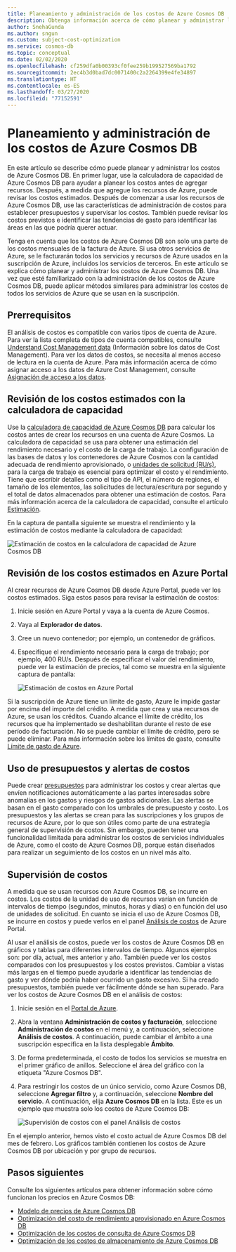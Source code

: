 ```yaml
---
title: Planeamiento y administración de los costos de Azure Cosmos DB
description: Obtenga información acerca de cómo planear y administrar los costos de Azure Cosmos DB mediante el análisis de costos en Azure Portal.
author: SnehaGunda
ms.author: sngun
ms.custom: subject-cost-optimization
ms.service: cosmos-db
ms.topic: conceptual
ms.date: 02/02/2020
ms.openlocfilehash: cf259dfa0b00393cf0fee259b199527569ba1792
ms.sourcegitcommit: 2ec4b3d0bad7dc0071400c2a2264399e4fe34897
ms.translationtype: HT
ms.contentlocale: es-ES
ms.lasthandoff: 03/27/2020
ms.locfileid: "77152591"
---
```

# <a name="plan-and-manage-costs-for-azure-cosmos-db"></a>Planeamiento y administración de los costos de Azure Cosmos DB

En este artículo se describe cómo puede planear y administrar los costos de Azure Cosmos DB. En primer lugar, use la calculadora de capacidad de Azure Cosmos DB para ayudar a planear los costos antes de agregar recursos. Después, a medida que agregue los recursos de Azure, puede revisar los costos estimados. Después de comenzar a usar los recursos de Azure Cosmos DB, use las características de administración de costos para establecer presupuestos y supervisar los costos. También puede revisar los costos previstos e identificar las tendencias de gasto para identificar las áreas en las que podría querer actuar.

Tenga en cuenta que los costos de Azure Cosmos DB son solo una parte de los costos mensuales de la factura de Azure. Si usa otros servicios de Azure, se le facturarán todos los servicios y recursos de Azure usados en la suscripción de Azure, incluidos los servicios de terceros. En este artículo se explica cómo planear y administrar los costos de Azure Cosmos DB. Una vez que esté familiarizado con la administración de los costos de Azure Cosmos DB, puede aplicar métodos similares para administrar los costos de todos los servicios de Azure que se usan en la suscripción.

## <a name="prerequisites"></a>Prerrequisitos

El análisis de costos es compatible con varios tipos de cuenta de Azure. Para ver la lista completa de tipos de cuenta compatibles, consulte [Understand Cost Management data](../cost-management-billing/costs/understand-cost-mgt-data.md) (Información sobre los datos de Cost Management). Para ver los datos de costos, se necesita al menos acceso de lectura en la cuenta de Azure. Para más información acerca de cómo asignar acceso a los datos de Azure Cost Management, consulte [Asignación de acceso a los datos](../cost-management-billing/costs/assign-access-acm-data.md).

## <a name="review-estimated-costs-with-capacity-calculator"></a>Revisión de los costos estimados con la calculadora de capacidad

Use la [calculadora de capacidad de Azure Cosmos DB](https://cosmos.azure.com/capacitycalculator/) para calcular los costos antes de crear los recursos en una cuenta de Azure Cosmos. La calculadora de capacidad se usa para obtener una estimación del rendimiento necesario y el costo de la carga de trabajo. La configuración de las bases de datos y los contenedores de Azure Cosmos con la cantidad adecuada de rendimiento aprovisionado, o [unidades de solicitud (RU/s)](request-units.md), para la carga de trabajo es esencial para optimizar el costo y el rendimiento. Tiene que escribir detalles como el tipo de API, el número de regiones, el tamaño de los elementos, las solicitudes de lectura/escritura por segundo y el total de datos almacenados para obtener una estimación de costos. Para más información acerca de la calculadora de capacidad, consulte el artículo [Estimación](estimate-ru-with-capacity-planner.md).

En la captura de pantalla siguiente se muestra el rendimiento y la estimación de costos mediante la calculadora de capacidad:

![Estimación de costos en la calculadora de capacidad de Azure Cosmos DB](./media/plan-manage-costs/capacity-calculator-cost-estimate.png)

## <a name="review-estimated-costs-from-the-azure-portal"></a>Revisión de los costos estimados en Azure Portal

Al crear recursos de Azure Cosmos DB desde Azure Portal, puede ver los costos estimados. Siga estos pasos para revisar la estimación de costos:

1. Inicie sesión en Azure Portal y vaya a la cuenta de Azure Cosmos.
1. Vaya al **Explorador de datos**.
1. Cree un nuevo contenedor; por ejemplo, un contenedor de gráficos.
1. Especifique el rendimiento necesario para la carga de trabajo; por ejemplo, 400 RU/s. Después de especificar el valor del rendimiento, puede ver la estimación de precios, tal como se muestra en la siguiente captura de pantalla:

   ![Estimación de costos en Azure Portal](./media/plan-manage-costs/cost-estimate-portal.png)

Si la suscripción de Azure tiene un límite de gasto, Azure le impide gastar por encima del importe del crédito. A medida que crea y usa recursos de Azure, se usan los créditos. Cuando alcance el límite de crédito, los recursos que ha implementado se deshabilitan durante el resto de ese período de facturación. No se puede cambiar el límite de crédito, pero se puede eliminar. Para más información sobre los límites de gasto, consulte [Límite de gasto de Azure](../billing/billing-spending-limit.md).

## <a name="use-budgets-and-cost-alerts"></a>Uso de presupuestos y alertas de costos

Puede crear [presupuestos](../cost-management/tutorial-acm-create-budgets.md) para administrar los costos y crear alertas que envíen notificaciones automáticamente a las partes interesadas sobre anomalías en los gastos y riesgos de gastos adicionales. Las alertas se basan en el gasto comparado con los umbrales de presupuesto y costo. Los presupuestos y las alertas se crean para las suscripciones y los grupos de recursos de Azure, por lo que son útiles como parte de una estrategia general de supervisión de costos. Sin embargo, pueden tener una funcionalidad limitada para administrar los costos de servicios individuales de Azure, como el costo de Azure Cosmos DB, porque están diseñados para realizar un seguimiento de los costos en un nivel más alto.

## <a name="monitor-costs"></a>Supervisión de costos

A medida que se usan recursos con Azure Cosmos DB, se incurre en costos. Los costos de la unidad de uso de recursos varían en función de intervalos de tiempo (segundos, minutos, horas y días) o en función del uso de unidades de solicitud. En cuanto se inicia el uso de Azure Cosmos DB, se incurre en costos y puede verlos en el panel [Análisis de costos](../cost-management/quick-acm-cost-analysis.md) de Azure Portal.

Al usar el análisis de costos, puede ver los costos de Azure Cosmos DB en gráficos y tablas para diferentes intervalos de tiempo. Algunos ejemplos son: por día, actual, mes anterior y año. También puede ver los costos comparados con los presupuestos y los costos previstos. Cambiar a vistas más largas en el tiempo puede ayudarle a identificar las tendencias de gasto y ver dónde podría haber ocurrido un gasto excesivo. Si ha creado presupuestos, también puede ver fácilmente dónde se han superado. Para ver los costos de Azure Cosmos DB en el análisis de costos:

1. Inicie sesión en el [Portal de Azure](https://portal.azure.com).

1. Abra la ventana **Administración de costos y facturación**, seleccione **Administración de costos** en el menú y, a continuación, seleccione **Análisis de costos**. A continuación, puede cambiar el ámbito a una suscripción específica en la lista desplegable **Ámbito**.

1. De forma predeterminada, el costo de todos los servicios se muestra en el primer gráfico de anillos. Seleccione el área del gráfico con la etiqueta "Azure Cosmos DB".

1. Para restringir los costos de un único servicio, como Azure Cosmos DB, seleccione **Agregar filtro** y, a continuación, seleccione **Nombre del servicio**. A continuación, elija **Azure Cosmos DB** en la lista. Este es un ejemplo que muestra solo los costos de Azure Cosmos DB:
 
   ![Supervisión de costos con el panel Análisis de costos](./media/plan-manage-costs/cost-analysis-pane.png)

En el ejemplo anterior, hemos visto el costo actual de Azure Cosmos DB del mes de febrero. Los gráficos también contienen los costos de Azure Cosmos DB por ubicación y por grupo de recursos.

## <a name="next-steps"></a>Pasos siguientes

Consulte los siguientes artículos para obtener información sobre cómo funcionan los precios en Azure Cosmos DB:

* [Modelo de precios de Azure Cosmos DB](how-pricing-works.md)
* [Optimización del costo de rendimiento aprovisionado en Azure Cosmos DB](optimize-cost-throughput.md)
* [Optimización de los costos de consulta de Azure Cosmos DB](optimize-cost-queries.md)
* [Optimización de los costos de almacenamiento de Azure Cosmos DB](optimize-cost-storage.md)